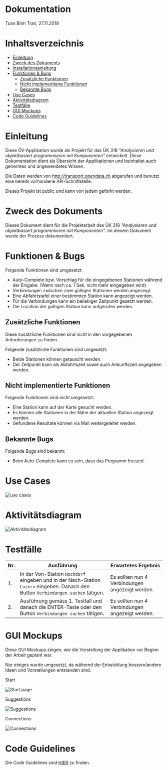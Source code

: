 
# Dokumentation
Tuan Binh Tran, 27.11.2018

# Inhaltsverzeichnis
* [Einleitung](#einleitung)
* [Zweck des Dokuments](#zweck-des-dokuments)
* [Installationsanleitung](https://github.com/tuanbinhtran/modul-318-student/blob/master/docs/Installationsanleitung.md)
* [Funktionen & Bugs](#funktionen--bugs)
  - [Zusätzliche Funktionen](#zusätzliche-funktionen)
  - [Nicht implementierte Funktionen](#nicht-implementierte-funktionen)
  - [Bekannte Bugs](#bekannte-bugs)
* [Use Cases](#use-cases)
* [Aktivitätsdiagram](#aktivitätsdiagram)
* [Testfälle](#testfälle)
* [GUI Mockups](#gui-mockups)
* [Code Guidelines](#code-guidelines)


# Einleitung
Diese ÖV-Applikation wurde als Projekt für das ÜK 318 *"Analysieren und objektbasiert programmieren mit Komponenten"* entwickelt.
Diese Dokumentation dient als Übersicht der Applikationen und beinhaltet auch gerlerntes und angewendetes Wissen.

Die Daten werden von http://transport.opendata.ch abgerufen und benutzt eine bereits vorhandene APi-Schnittstelle.

Dieses Projekt ist public und kann von jedem geforkt werden.


# Zweck des Dokuments
Dieses Dokument dient für die Projektarbeit des ÜK 318 *"Analysieren und objektbasiert programmieren mit Komponenten"*.
Im diesem Dokument wurde der Prozess dokumentiert.

# Funktionen & Bugs
Folgende Funktionen sind umgesetzt:
 - Auto-Complete bzw. Vorschlag für die eingegebenen Stationen während der Eingabe. (Wenn nach ca. 1 Sek. nicht mehr eingegeben wird)
 - Verbindungen zwischen zwei gültigen Stationen werden angezeigt.
 - Eine Abfahrtstafel einer bestimmten Station kann angezeigt werden.
 - Für die Verbindungen kann ein beliebiger Zeitpunkt gesetzt werden.
 - Die Location der gültigen Station kann aufgerufen werden.

## Zusätzliche Funktionen
Diese zusätzliche Funktionen sind nicht in den vorgegebenen Anforderungen zu finden.

Folgende zusätzliche Funktionen sind umgesetzt:
 - Beide Stationen können getauscht werden. 
 - Der Zeitpunkt kann als Abfahrtszeit sowie auch Ankunftszeit angegeben werden. 
 
## Nicht implementierte Funktionen
Folgende Funktionen sind *nicht* umgesetzt:
 - Eine Station kann auf der Karte gesucht werden.
 - Es können alle Stationen in der Nähe der aktuellen Station angezeigt werden.
 - Gefundene Resultate können via Mail weitergeleitet werden.

## Bekannte Bugs
Folgende Bugs sind bekannt:
 - Beim Auto-Complete kann es sein, dass das Programm freezed. 


# Use Cases
![use cases](https://github.com/tuanbinhtran/modul-318-student/blob/master/use_case.png "use cases")

# Aktivitätsdiagram
![Aktivitätsdiagram](https://github.com/tuanbinhtran/modul-318-student/blob/master/Aktivitätsdiagram.png "Aktivitätsdiagram")

# Testfälle
Nr.  | Ausführung | Erwartetes Ergebnis
---- | ---------- | -------------------
1.| In der Von-Station `Hochdorf` eingeben und in der Nach-Station `Luzern` eingeben. Danach den Button `Verbindungen suchen` tätigen. | Es sollten nun 4 Verbindungen angezeigt werden.
2.| Ausführung gemäss 1. Testfall und danach die ENTER-Taste oder den Button `Verbindungen suchen` tätigen. | Es sollten nun 4 Verbindungen angezeigt werden.

# GUI Mockups
Diese GUI Mockups zeigen, wie die Vorstellung der Applikation vor Beginn der Arbeit geplant war. 

Nur einiges wurde umgesetzt, da während der Entwicklung bessere/andere Ideen und Vorstellungen entstanden sind.

Start

![Start page](https://github.com/tuanbinhtran/modul-318-student/blob/master/GUI_Mockups/Start.png "Start")

Suggestions

![Suggestions](https://github.com/tuanbinhtran/modul-318-student/blob/master/GUI_Mockups/Suggestions.png "Suggestions")

Connections

![Connections](https://github.com/tuanbinhtran/modul-318-student/blob/master/GUI_Mockups/Connections.png "Connections")



# Code Guidelines
Die Code Guidelines sind [HIER](https://github.com/tuanbinhtran/modul-318-student/blob/master/Code%20Guidelines.md) zu finden.

